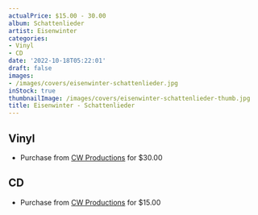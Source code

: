 ```yaml
---
actualPrice: $15.00 - 30.00
album: Schattenlieder
artist: Eisenwinter
categories:
- Vinyl
- CD
date: '2022-10-18T05:22:01'
draft: false
images:
- /images/covers/eisenwinter-schattenlieder.jpg
inStock: true
thumbnailImage: /images/covers/eisenwinter-schattenlieder-thumb.jpg
title: Eisenwinter - Schattenlieder
---
```


## Vinyl
* Purchase from [CW Productions](https://shop.cwproductions.net/products/eisenwinter-schattenlieder-lp) for $30.00
## CD
* Purchase from [CW Productions](https://shop.cwproductions.net/products/eisenwinter-schattenlieder-cd) for $15.00
